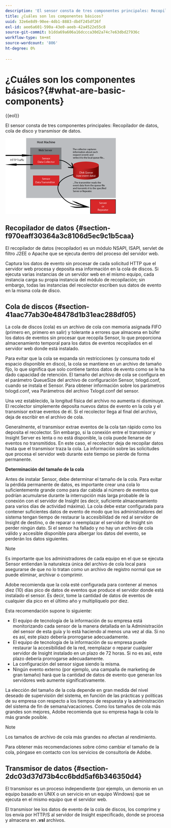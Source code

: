 ```yaml
---
description: 'El sensor consta de tres componentes principales: Recopilador de datos, Cola de discos y Transmisor de datos.'
title: ¿Cuáles son los componentes básicos?
uuid: 32e6e8d9-90ee-4db1-8883-dbdf245df26f
exl-id: aee6a601-590a-43e0-aeeb-42a4522e55c8
source-git-commit: b1dda69a606a16dccca30d2a74c7e63dbd27936c
workflow-type: tm+mt
source-wordcount: '806'
ht-degree: 0%

---
```


# ¿Cuáles son los componentes básicos?{#what-are-basic-components}

{{eol}}

El sensor consta de tres componentes principales: Recopilador de datos, cola de disco y transmisor de datos.

![](assets/Visual-Sensor.png)

## Recopilador de datos {#section-f970eaff30364a3c8106d5ec9c1b5caa}

El recopilador de datos (recopilador) es un módulo NSAPI, ISAPI, servlet de filtro J2EE o Apache que se ejecuta dentro del proceso del servidor web.

Captura los datos de evento sin procesar de cada solicitud HTTP que el servidor web procesa y deposita esa información en la cola de discos. Si ejecuta varias instancias de un servidor web en el mismo equipo, cada instancia carga su propia instancia del módulo de recopilación; sin embargo, todas las instancias del recolector escriben sus datos de evento en la misma cola de disco.

## Cola de discos {#section-41aac77ab30e48478d1b31eac288df05}

La cola de discos (cola) es un archivo de cola con memoria asignada FIFO (primero en, primero en salir) y tolerante a errores que almacena en búfer los datos de eventos sin procesar que recopila Sensor, lo que proporciona almacenamiento temporal para los datos de eventos recopilados en el servidor web donde está instalado.

Para evitar que la cola se expanda sin restricciones (y consuma todo el espacio disponible en disco), la cola se mantiene en un archivo de tamaño fijo, lo que significa que solo contiene tantos datos de evento como se le ha dado capacidad de retención. El tamaño del archivo de cola se configura en el parámetro QueueSize del archivo de configuración Sensor, txlogd.conf, cuando se instala el Sensor. Para obtener información sobre los parámetros txlogd.conf, vea Parámetros del archivo Txlogd.conf del sensor.

Una vez establecido, la longitud física del archivo no aumenta ni disminuye. El recolector simplemente deposita nuevos datos de evento en la cola y el transmisor extrae eventos de él. Si el recolector llega al final del archivo, deja de escribir en el archivo de cola.

Generalmente, el transmisor extrae eventos de la cola tan rápido como los deposita el recolector. Sin embargo, si la conexión entre el transmisor y Insight Server es lenta o no está disponible, la cola puede llenarse de eventos no transmitidos. En este caso, el recolector deja de recopilar datos hasta que el transmisor traza la cola. La información sobre las solicitudes que procesa el servidor web durante este tiempo se pierde de forma permanente.

**Determinación del tamaño de la cola**

Antes de instalar Sensor, debe determinar el tamaño de la cola. Para evitar la pérdida permanente de datos, es importante crear una cola lo suficientemente grande como para dar cabida al número de eventos que podrían acumularse durante la interrupción más larga probable de la conexión con el servidor de Insight (es decir, suficiente almacenamiento para varios días de actividad máxima). La cola debe estar configurada para contener suficientes datos de evento de modo que los administradores del sistema tengan tiempo de restaurar la accesibilidad de red al servidor de Insight de destino, o de reparar o reemplazar el servidor de Insight sin perder ningún dato. Si el sensor ha fallado y no hay un archivo de cola válido y accesible disponible para albergar los datos del evento, se perderán los datos siguientes.

>[!NOTE]
>
>Es importante que los administradores de cada equipo en el que se ejecuta Sensor entiendan la naturaleza única del archivo de cola local para asegurarse de que no lo tratan como un archivo de registro normal que se puede eliminar, archivar o comprimir.

Adobe recomienda que la cola esté configurada para contener al menos diez (10) días pico de datos de eventos que produce el servidor donde está instalado el sensor. Es decir, tome la cantidad de datos de eventos de cualquier día pico en el último año y multiplíquelo por diez.

Esta recomendación supone lo siguiente:

* El equipo de tecnología de la información de su empresa está monitorizando cada sensor de la manera detallada en la Administración del sensor de esta guía y lo está haciendo al menos una vez al día. Si no es así, este plazo debería prorrogarse adecuadamente.
* El equipo de tecnología de la información de su empresa puede restaurar la accesibilidad de la red, reemplazar o reparar cualquier servidor de Insight instalado en un plazo de 72 horas. Si no es así, este plazo debería prorrogarse adecuadamente.
* La configuración del sensor sigue siendo la misma.
* Ningún evento externo (por ejemplo, una campaña de marketing de gran tamaño) hará que la cantidad de datos de evento que generan los servidores web aumente significativamente.

La elección del tamaño de la cola depende en gran medida del nivel deseado de supervisión del sistema, en función de las prácticas y políticas de su empresa con respecto a los tiempos de respuesta y la administración del sistema de fin de semana/vacaciones. Como los tamaños de cola más grandes son mejores, Adobe recomienda que su empresa haga la cola lo más grande posible.

>[!NOTE]
>
>Los tamaños de archivo de cola más grandes no afectan al rendimiento.

Para obtener más recomendaciones sobre cómo cambiar el tamaño de la cola, póngase en contacto con los servicios de consultoría de Adobe.

## Transmisor de datos {#section-2dc03d37d73b4cc6bdd5af6b346350d4}

El transmisor es un proceso independiente (por ejemplo, un demonio en un equipo basado en UNIX o un servicio en un equipo Windows) que se ejecuta en el mismo equipo que el servidor web.

El transmisor lee los datos de evento de la cola de discos, los comprime y los envía por HTTP/S al servidor de Insight especificado, donde se procesa y almacena en **.vsl** archivos.
